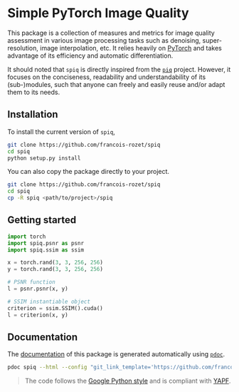 # Simple PyTorch Image Quality

This package is a collection of measures and metrics for image quality assessment in various image processing tasks such as denoising, super-resolution, image interpolation, etc. It relies heavily on [PyTorch](https://github.com/pytorch/pytorch) and takes advantage of its efficiency and automatic differentiation.

It should noted that `spiq` is directly inspired from the [`piq`](https://github.com/photosynthesis-team/piq) project. However, it focuses on the conciseness, readability and understandability of its (sub-)modules, such that anyone can freely and easily reuse and/or adapt them to its needs.

## Installation

To install the current version of `spiq`,

```bash
git clone https://github.com/francois-rozet/spiq
cd spiq
python setup.py install
```

You can also copy the package directly to your project.

```bash
git clone https://github.com/francois-rozet/spiq
cd spiq
cp -R spiq <path/to/project>/spiq
```

## Getting started

```python
import torch
import spiq.psnr as psnr
import spiq.ssim as ssim

x = torch.rand(3, 3, 256, 256)
y = torch.rand(3, 3, 256, 256)

# PSNR function
l = psnr.psnr(x, y)

# SSIM instantiable object
criterion = ssim.SSIM().cuda()
l = criterion(x, y)
```

## Documentation

The [documentation](https://francois-rozet.github.io/spiq/) of this package is generated automatically using [`pdoc`](https://github.com/pdoc3/pdoc).

```bash
pdoc spiq --html --config "git_link_template='https://github.com/francois-rozet/spiq/blob/{commit}/{path}#L{start_line}-L{end_line}'"
```

> The code follows the [Google Python style](https://google.github.io/styleguide/pyguide.html) and is compliant with [YAPF](https://github.com/google/yapf).

